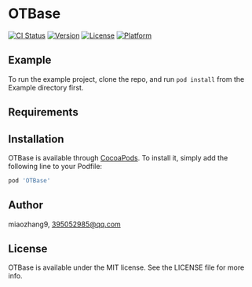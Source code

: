 # OTBase

[![CI Status](http://img.shields.io/travis/miaozhang9/OTBase.svg?style=flat)](https://travis-ci.org/miaozhang9/OTBase)
[![Version](https://img.shields.io/cocoapods/v/OTBase.svg?style=flat)](http://cocoapods.org/pods/OTBase)
[![License](https://img.shields.io/cocoapods/l/OTBase.svg?style=flat)](http://cocoapods.org/pods/OTBase)
[![Platform](https://img.shields.io/cocoapods/p/OTBase.svg?style=flat)](http://cocoapods.org/pods/OTBase)

## Example

To run the example project, clone the repo, and run `pod install` from the Example directory first.

## Requirements

## Installation

OTBase is available through [CocoaPods](http://cocoapods.org). To install
it, simply add the following line to your Podfile:

```ruby
pod 'OTBase'
```

## Author

miaozhang9, 395052985@qq.com

## License

OTBase is available under the MIT license. See the LICENSE file for more info.
